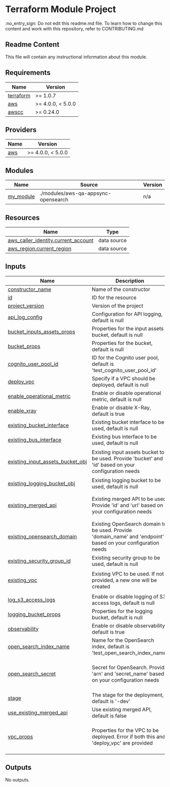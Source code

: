 <!-- BEGIN_TF_DOCS -->
# Terraform Module Project

:no\_entry\_sign: Do not edit this readme.md file. To learn how to change this content and work with this repository, refer to CONTRIBUTING.md

## Readme Content

This file will contain any instructional information about this module.

## Requirements

| Name | Version |
|------|---------|
| <a name="requirement_terraform"></a> [terraform](#requirement\_terraform) | >= 1.0.7 |
| <a name="requirement_aws"></a> [aws](#requirement\_aws) | >= 4.0.0, < 5.0.0 |
| <a name="requirement_awscc"></a> [awscc](#requirement\_awscc) | >= 0.24.0 |

## Providers

| Name | Version |
|------|---------|
| <a name="provider_aws"></a> [aws](#provider\_aws) | >= 4.0.0, < 5.0.0 |

## Modules

| Name | Source | Version |
|------|--------|---------|
| <a name="module_my_module"></a> [my\_module](#module\_my\_module) | ./modules/aws-qa-appsync-opensearch | n/a |

## Resources

| Name | Type |
|------|------|
| [aws_caller_identity.current_account](https://registry.terraform.io/providers/hashicorp/aws/latest/docs/data-sources/caller_identity) | data source |
| [aws_region.current_region](https://registry.terraform.io/providers/hashicorp/aws/latest/docs/data-sources/region) | data source |

## Inputs

| Name | Description | Type | Default | Required |
|------|-------------|------|---------|:--------:|
| <a name="input_constructor_name"></a> [constructor\_name](#input\_constructor\_name) | Name of the constructor | `string` | n/a | yes |
| <a name="input_id"></a> [id](#input\_id) | ID for the resource | `string` | n/a | yes |
| <a name="input_project_version"></a> [project\_version](#input\_project\_version) | Version of the project | `string` | n/a | yes |
| <a name="input_api_log_config"></a> [api\_log\_config](#input\_api\_log\_config) | Configuration for API logging, default is null | `any` | `null` | no |
| <a name="input_bucket_inputs_assets_props"></a> [bucket\_inputs\_assets\_props](#input\_bucket\_inputs\_assets\_props) | Properties for the input assets bucket, default is null | `any` | `null` | no |
| <a name="input_bucket_props"></a> [bucket\_props](#input\_bucket\_props) | Properties for the bucket, default is null | `any` | `null` | no |
| <a name="input_cognito_user_pool_id"></a> [cognito\_user\_pool\_id](#input\_cognito\_user\_pool\_id) | ID for the Cognito user pool, default is 'test\_cognito\_user\_pool\_id' | `string` | `"test_cognito_user_pool_id"` | no |
| <a name="input_deploy_vpc"></a> [deploy\_vpc](#input\_deploy\_vpc) | Specify if a VPC should be deployed, default is null | `bool` | `null` | no |
| <a name="input_enable_operational_metric"></a> [enable\_operational\_metric](#input\_enable\_operational\_metric) | Enable or disable operational metric, default is null | `any` | `null` | no |
| <a name="input_enable_xray"></a> [enable\_xray](#input\_enable\_xray) | Enable or disable X-Ray, default is true | `bool` | `true` | no |
| <a name="input_existing_bucket_interface"></a> [existing\_bucket\_interface](#input\_existing\_bucket\_interface) | Existing bucket interface to be used, default is null | `any` | `null` | no |
| <a name="input_existing_bus_interface"></a> [existing\_bus\_interface](#input\_existing\_bus\_interface) | Existing bus interface to be used, default is null | `any` | `null` | no |
| <a name="input_existing_input_assets_bucket_obj"></a> [existing\_input\_assets\_bucket\_obj](#input\_existing\_input\_assets\_bucket\_obj) | Existing input assets bucket to be used. Provide 'bucket' and 'id' based on your configuration needs | <pre>object({<br>    bucket: string<br>    id: string<br>  })</pre> | `null` | no |
| <a name="input_existing_logging_bucket_obj"></a> [existing\_logging\_bucket\_obj](#input\_existing\_logging\_bucket\_obj) | Existing logging bucket to be used, default is null | `any` | `null` | no |
| <a name="input_existing_merged_api"></a> [existing\_merged\_api](#input\_existing\_merged\_api) | Existing merged API to be used. Provide 'id' and 'url' based on your configuration needs | <pre>object({<br>    id: string<br>    url: string<br>  })</pre> | `null` | no |
| <a name="input_existing_opensearch_domain"></a> [existing\_opensearch\_domain](#input\_existing\_opensearch\_domain) | Existing OpenSearch domain to be used. Provide 'domain\_name' and 'endpoint' based on your configuration needs | <pre>object({<br>    domain_name: string<br>    endpoint: string<br>  })</pre> | <pre>{<br>  "domain_name": "test_name",<br>  "endpoint": "test_endpoint"<br>}</pre> | no |
| <a name="input_existing_security_group_id"></a> [existing\_security\_group\_id](#input\_existing\_security\_group\_id) | Existing security group to be used, default is null | `any` | `null` | no |
| <a name="input_existing_vpc"></a> [existing\_vpc](#input\_existing\_vpc) | Existing VPC to be used. If not provided, a new one will be created | <pre>object({<br>    id: string<br>  })</pre> | `null` | no |
| <a name="input_log_s3_access_logs"></a> [log\_s3\_access\_logs](#input\_log\_s3\_access\_logs) | Enable or disable logging of S3 access logs, default is null | `any` | `null` | no |
| <a name="input_logging_bucket_props"></a> [logging\_bucket\_props](#input\_logging\_bucket\_props) | Properties for the logging bucket, default is null | `any` | `null` | no |
| <a name="input_observability"></a> [observability](#input\_observability) | Enable or disable observability, default is true | `bool` | `true` | no |
| <a name="input_open_search_index_name"></a> [open\_search\_index\_name](#input\_open\_search\_index\_name) | Name for the OpenSearch index, default is 'test\_open\_search\_index\_name' | `string` | `"test_open_search_index_name"` | no |
| <a name="input_open_search_secret"></a> [open\_search\_secret](#input\_open\_search\_secret) | Secret for OpenSearch. Provide 'arn' and 'secret\_name' based on your configuration needs | <pre>object({<br>    arn: string<br>    secret_name: string<br>  })</pre> | `null` | no |
| <a name="input_stage"></a> [stage](#input\_stage) | The stage for the deployment, default is '-dev' | `string` | `"_dev"` | no |
| <a name="input_use_existing_merged_api"></a> [use\_existing\_merged\_api](#input\_use\_existing\_merged\_api) | Use existing merged API, default is false | `bool` | `false` | no |
| <a name="input_vpc_props"></a> [vpc\_props](#input\_vpc\_props) | Properties for the VPC to be deployed. Error if both this and 'deploy\_vpc' are provided | <pre>object({<br>    name: string<br>    cidr_block: string<br>  })</pre> | `null` | no |

## Outputs

No outputs.
<!-- END_TF_DOCS -->